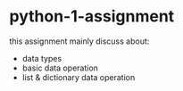 # python-1-assignment

this assignment mainly discuss about:
- data types
- basic data operation
- list & dictionary data operation
